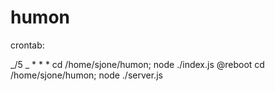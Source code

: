 # humon

crontab:

_/5 _ \* \* \* cd /home/sjone/humon; node ./index.js
@reboot cd /home/sjone/humon; node ./server.js
